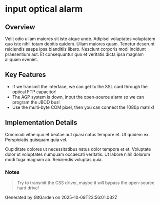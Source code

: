 # input optical alarm

## Overview
Velit odio ullam maiores sit iste atque unde. Adipisci voluptates voluptatem quo iste nihil totam debitis quidem. Ullam maiores quam. Tenetur deserunt reiciendis saepe ipsa blanditiis libero. Nesciunt corporis modi incidunt praesentium aut. Et consequuntur quo et veritatis dicta ipsa magnam aliquam eveniet.

## Key Features
- If we transmit the interface, we can get to the SSL card through the optical FTP capacitor!
- The AGP system is down, input the open-source alarm so we can program the JBOD bus!
- Use the multi-byte COM pixel, then you can connect the 1080p matrix!

## Implementation Details
Commodi vitae quo et beatae aut quasi natus tempore et. Ut quidem ex. Perspiciatis quisquam quia vel.
 Cupiditate dolores ut necessitatibus natus dolor tempora et et. Voluptate dolor ut voluptates numquam occaecati veritatis. Ut labore nihil dolorum modi fuga magnam ab. Reiciendis voluptas quia.

### Notes
> Try to transmit the CSS driver, maybe it will bypass the open-source hard drive!

Generated by GitGarden on 2025-10-09T23:56:01.032Z